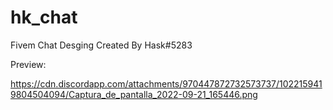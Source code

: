 # hk_chat
Fivem Chat Desging Created By Hask#5283

Preview: 

https://cdn.discordapp.com/attachments/970447872732573737/1022159419804504094/Captura_de_pantalla_2022-09-21_165446.png
